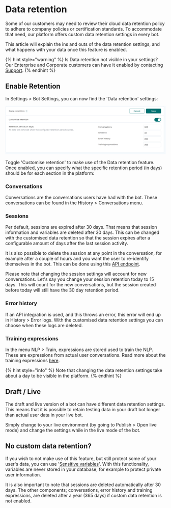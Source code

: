 # Data retention

Some of our customers may need to review their cloud data retention policy to adhere to company policies or certification standards. To accommodate that need, our platform offers custom data retention settings in every bot.

This article will explain the ins and outs of the data retention settings, and what happens with your data once this feature is enabled.

{% hint style="warning" %}
Is Data retention not visible in your settings? Our Enterprise and Corporate customers can have it enabled by contacting [Support](mailto:support@chatlayer.ai).
{% endhint %}

## Enable Retention

In Settings &gt; Bot Settings, you can now find the 'Data retention' settings:

![](../../.gitbook/assets/image%20%28596%29.png)

Toggle 'Customise retention' to make use of the Data retention feature. Once enabled, you can specify what the specific retention period \(in days\) should be for each section in the platform:

### Conversations

Conversations are the conversations users have had with the bot. These conversations can be found in the History &gt; Conversations menu.

### Sessions

Per default, sessions are expired after 30 days. That means that session information and variables are deleted after 30 days. This can be changed with the customised data retention so that the session expires after a configurable amount of days after the last session activity.

It is also possible to delete the session at any point in the conversation, for example after a couple of hours and you want the user to re-identify themselves in the bot. This can be done using this [API endpoint](https://api.chatlayer.ai/v1/docs/#operation/deleteSessionDataByConversationId).

Please note that changing the session settings will account for new conversations. Let's say you change your session retention today to 15 days. This will count for the new conversations, but the session created before today will still have the 30 day retention period.

### Error history

If an API integration is used, and this throws an error, this error will end up in History &gt; Error logs. With the customised data retention settings you can choose when these logs are deleted.

### Training expressions

In the menu NLP &gt; Train, expressions are stored used to train the NLP. These are expressions from actual user conversations. Read more about the training expressions [here](https://docs.chatlayer.ai/understanding-users/natural-language-processing-nlp/tutorial-train-your-bot-based-on-actual-user-messages).

{% hint style="info" %}
Note that changing the data retention settings take about a day to be visible in the platform.
{% endhint %}

## Draft / Live

The draft and live version of a bot can have different data retention settings. This means that it is possible to retain testing data in your draft bot longer than actual user data in your live bot.

Simply change to your live environment \(by going to Publish &gt; Open live mode\) and change the settings while in the live mode of the bot.

## No custom data retention?

If you wish to not make use of this feature, but still protect some of your user's data, you can use '[Sensitive variables](https://docs.chatlayer.ai/bot-answers/settings/secure-variables-gdpr#sensitive-variables-gdpr)'. With this functionality, variables are never stored in your database, for example to protect private user information.

It is also important to note that sessions are deleted automatically after 30 days. The other components; conversations, error history and training expressions, are deleted after a year \(365 days\) if custom data retention is not enabled.



